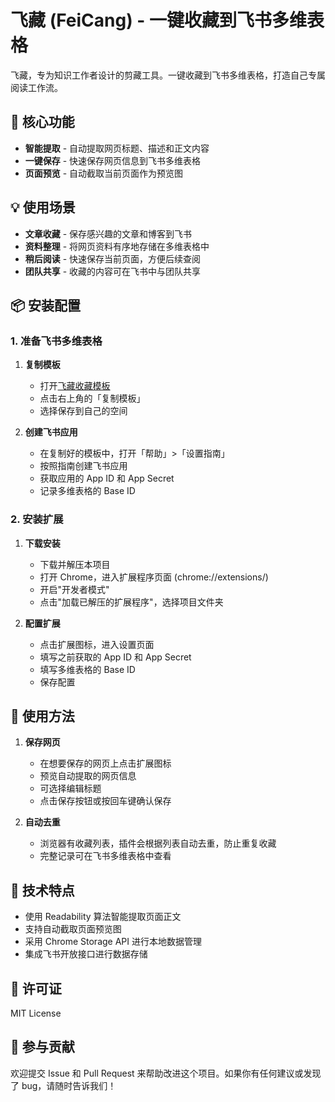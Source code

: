 # 飞藏 (FeiCang) - 一键收藏到飞书多维表格

飞藏，专为知识工作者设计的剪藏工具。一键收藏到飞书多维表格，打造自己专属阅读工作流。

## 🌟 核心功能

- **智能提取** - 自动提取网页标题、描述和正文内容
- **一键保存** - 快速保存网页信息到飞书多维表格
- **页面预览** - 自动截取当前页面作为预览图

## 💡 使用场景

- **文章收藏** - 保存感兴趣的文章和博客到飞书
- **资料整理** - 将网页资料有序地存储在多维表格中
- **稍后阅读** - 快速保存当前页面，方便后续查阅
- **团队共享** - 收藏的内容可在飞书中与团队共享

## 📦 安装配置

### 1. 准备飞书多维表格

1. **复制模板**
   - 打开[飞藏收藏模板](https://hix35kkq1h.feishu.cn/base/Z4AibpzeXaoUyWsvpf8clqZanCf?table=tblTix3I649vHi6q&view=vewSl681bS)
   - 点击右上角的「复制模板」
   - 选择保存到自己的空间

2. **创建飞书应用**
   - 在复制好的模板中，打开「帮助」>「设置指南」
   - 按照指南创建飞书应用
   - 获取应用的 App ID 和 App Secret
   - 记录多维表格的 Base ID

### 2. 安装扩展

1. **下载安装**
   - 下载并解压本项目
   - 打开 Chrome，进入扩展程序页面 (chrome://extensions/)
   - 开启"开发者模式"
   - 点击"加载已解压的扩展程序"，选择项目文件夹

2. **配置扩展**
   - 点击扩展图标，进入设置页面
   - 填写之前获取的 App ID 和 App Secret
   - 填写多维表格的 Base ID
   - 保存配置

## 🚀 使用方法

1. **保存网页**
   - 在想要保存的网页上点击扩展图标
   - 预览自动提取的网页信息
   - 可选择编辑标题
   - 点击保存按钮或按回车键确认保存

2. **自动去重**
   - 浏览器有收藏列表，插件会根据列表自动去重，防止重复收藏
   - 完整记录可在飞书多维表格中查看

## 🔧 技术特点

- 使用 Readability 算法智能提取页面正文
- 支持自动截取页面预览图
- 采用 Chrome Storage API 进行本地数据管理
- 集成飞书开放接口进行数据存储

## 📝 许可证

MIT License

## 🤝 参与贡献

欢迎提交 Issue 和 Pull Request 来帮助改进这个项目。如果你有任何建议或发现了 bug，请随时告诉我们！

